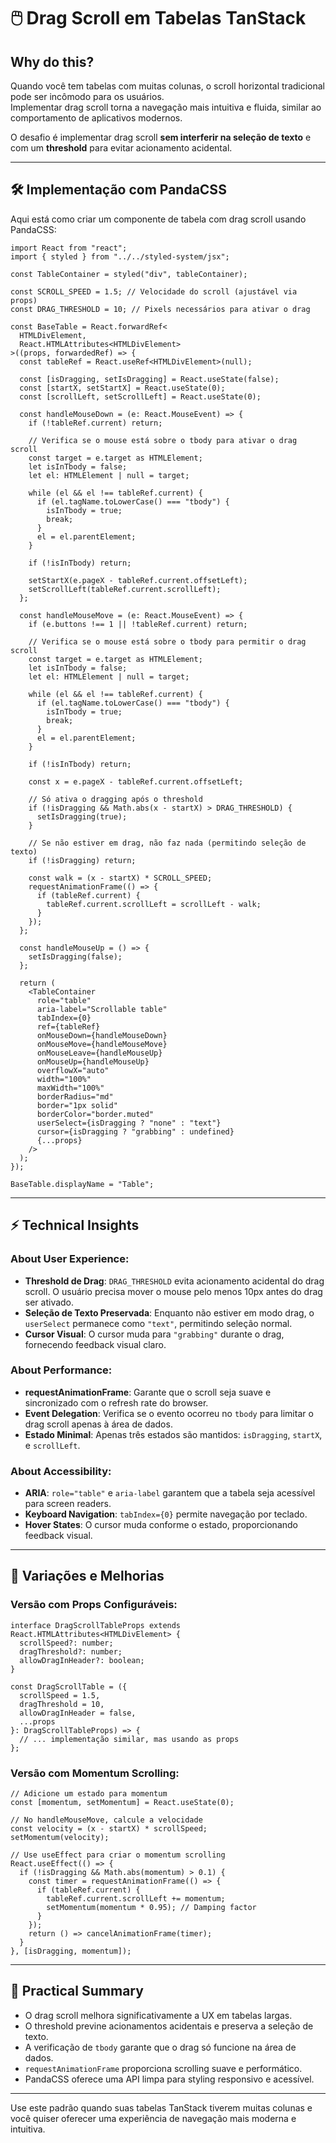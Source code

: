 # 🖱️ Drag Scroll em Tabelas TanStack

## Why do this?

Quando você tem tabelas com muitas colunas, o scroll horizontal tradicional pode ser incômodo para os usuários.  
Implementar drag scroll torna a navegação mais intuitiva e fluida, similar ao comportamento de aplicativos modernos.

O desafio é implementar drag scroll **sem interferir na seleção de texto** e com um **threshold** para evitar acionamento acidental.

---

## 🛠️ Implementação com PandaCSS

Aqui está como criar um componente de tabela com drag scroll usando PandaCSS:

```tsx
import React from "react";
import { styled } from "../../styled-system/jsx";

const TableContainer = styled("div", tableContainer);

const SCROLL_SPEED = 1.5; // Velocidade do scroll (ajustável via props)
const DRAG_THRESHOLD = 10; // Pixels necessários para ativar o drag

const BaseTable = React.forwardRef<
  HTMLDivElement,
  React.HTMLAttributes<HTMLDivElement>
>((props, forwardedRef) => {
  const tableRef = React.useRef<HTMLDivElement>(null);

  const [isDragging, setIsDragging] = React.useState(false);
  const [startX, setStartX] = React.useState(0);
  const [scrollLeft, setScrollLeft] = React.useState(0);

  const handleMouseDown = (e: React.MouseEvent) => {
    if (!tableRef.current) return;

    // Verifica se o mouse está sobre o tbody para ativar o drag scroll
    const target = e.target as HTMLElement;
    let isInTbody = false;
    let el: HTMLElement | null = target;

    while (el && el !== tableRef.current) {
      if (el.tagName.toLowerCase() === "tbody") {
        isInTbody = true;
        break;
      }
      el = el.parentElement;
    }

    if (!isInTbody) return;

    setStartX(e.pageX - tableRef.current.offsetLeft);
    setScrollLeft(tableRef.current.scrollLeft);
  };

  const handleMouseMove = (e: React.MouseEvent) => {
    if (e.buttons !== 1 || !tableRef.current) return;

    // Verifica se o mouse está sobre o tbody para permitir o drag scroll
    const target = e.target as HTMLElement;
    let isInTbody = false;
    let el: HTMLElement | null = target;

    while (el && el !== tableRef.current) {
      if (el.tagName.toLowerCase() === "tbody") {
        isInTbody = true;
        break;
      }
      el = el.parentElement;
    }

    if (!isInTbody) return;

    const x = e.pageX - tableRef.current.offsetLeft;

    // Só ativa o dragging após o threshold
    if (!isDragging && Math.abs(x - startX) > DRAG_THRESHOLD) {
      setIsDragging(true);
    }

    // Se não estiver em drag, não faz nada (permitindo seleção de texto)
    if (!isDragging) return;

    const walk = (x - startX) * SCROLL_SPEED;
    requestAnimationFrame(() => {
      if (tableRef.current) {
        tableRef.current.scrollLeft = scrollLeft - walk;
      }
    });
  };

  const handleMouseUp = () => {
    setIsDragging(false);
  };

  return (
    <TableContainer
      role="table"
      aria-label="Scrollable table"
      tabIndex={0}
      ref={tableRef}
      onMouseDown={handleMouseDown}
      onMouseMove={handleMouseMove}
      onMouseLeave={handleMouseUp}
      onMouseUp={handleMouseUp}
      overflowX="auto"
      width="100%"
      maxWidth="100%"
      borderRadius="md"
      border="1px solid"
      borderColor="border.muted"
      userSelect={isDragging ? "none" : "text"}
      cursor={isDragging ? "grabbing" : undefined}
      {...props}
    />
  );
});

BaseTable.displayName = "Table";
```

---

## ⚡ Technical Insights

### About User Experience:

- **Threshold de Drag**: `DRAG_THRESHOLD` evita acionamento acidental do drag scroll. O usuário precisa mover o mouse pelo menos 10px antes do drag ser ativado.
- **Seleção de Texto Preservada**: Enquanto não estiver em modo drag, o `userSelect` permanece como `"text"`, permitindo seleção normal.
- **Cursor Visual**: O cursor muda para `"grabbing"` durante o drag, fornecendo feedback visual claro.

### About Performance:

- **requestAnimationFrame**: Garante que o scroll seja suave e sincronizado com o refresh rate do browser.
- **Event Delegation**: Verifica se o evento ocorreu no `tbody` para limitar o drag scroll apenas à área de dados.
- **Estado Minimal**: Apenas três estados são mantidos: `isDragging`, `startX`, e `scrollLeft`.

### About Accessibility:

- **ARIA**: `role="table"` e `aria-label` garantem que a tabela seja acessível para screen readers.
- **Keyboard Navigation**: `tabIndex={0}` permite navegação por teclado.
- **Hover States**: O cursor muda conforme o estado, proporcionando feedback visual.

---

## 🎯 Variações e Melhorias

### Versão com Props Configuráveis:

```tsx
interface DragScrollTableProps extends React.HTMLAttributes<HTMLDivElement> {
  scrollSpeed?: number;
  dragThreshold?: number;
  allowDragInHeader?: boolean;
}

const DragScrollTable = ({
  scrollSpeed = 1.5,
  dragThreshold = 10,
  allowDragInHeader = false,
  ...props
}: DragScrollTableProps) => {
  // ... implementação similar, mas usando as props
};
```

### Versão com Momentum Scrolling:

```tsx
// Adicione um estado para momentum
const [momentum, setMomentum] = React.useState(0);

// No handleMouseMove, calcule a velocidade
const velocity = (x - startX) * scrollSpeed;
setMomentum(velocity);

// Use useEffect para criar o momentum scrolling
React.useEffect(() => {
  if (!isDragging && Math.abs(momentum) > 0.1) {
    const timer = requestAnimationFrame(() => {
      if (tableRef.current) {
        tableRef.current.scrollLeft += momentum;
        setMomentum(momentum * 0.95); // Damping factor
      }
    });
    return () => cancelAnimationFrame(timer);
  }
}, [isDragging, momentum]);
```

---

## 📌 Practical Summary

- O drag scroll melhora significativamente a UX em tabelas largas.
- O threshold previne acionamentos acidentais e preserva a seleção de texto.
- A verificação de `tbody` garante que o drag só funcione na área de dados.
- `requestAnimationFrame` proporciona scrolling suave e performático.
- PandaCSS oferece uma API limpa para styling responsivo e acessível.

---

Use este padrão quando suas tabelas TanStack tiverem muitas colunas e você quiser oferecer uma experiência de navegação mais moderna e intuitiva.
